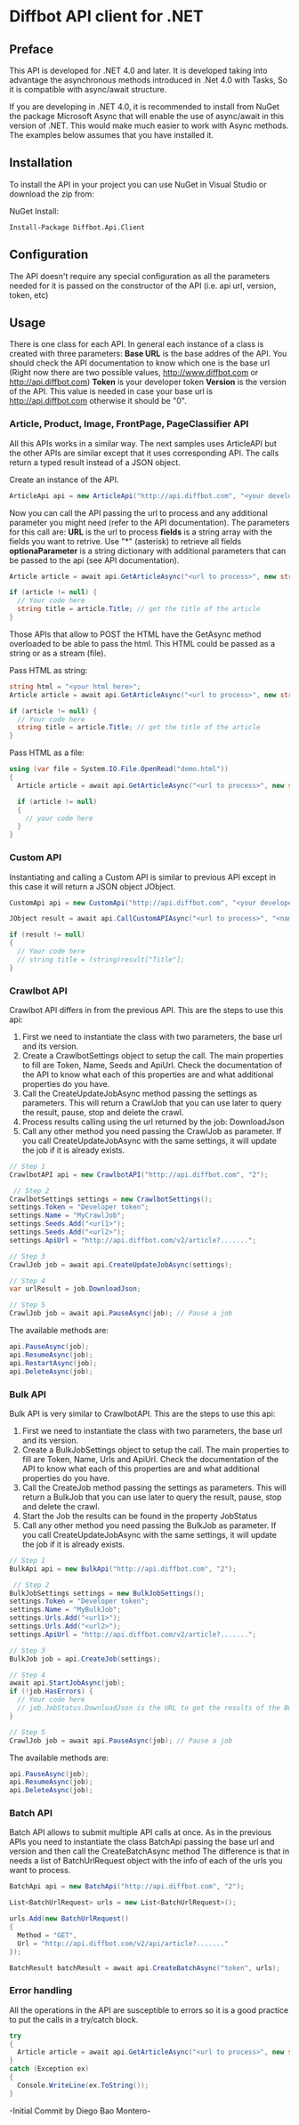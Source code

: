 # Diffbot API client for .NET

## Preface

This API is developed for .NET 4.0 and later. It is developed taking into advantage the asynchronous methods introduced in .Net 4.0 with Tasks, So it is compatible with async/await structure.

If you are developing in .NET 4.0, it is recommended to install from NuGet the package Microsoft Async that will enable the use of async/await in this version of .NET. This would make much easier to work with Async methods. The examples below assumes that you have installed it.

## Installation

To install the API in your project you can use NuGet in Visual Studio or download the zip from: 

NuGet Install: 

`Install-Package Diffbot.Api.Client`

## Configuration

The API doesn't require any special configuration as all the parameters needed for it is passed on the constructor of the API (i.e. api url, version, token, etc)

## Usage

There is one class for each API. In general each instance of a class is created with three parameters:
**Base URL** is the base addres of the API. You should check the API documentation to know which one is the base url (Right now there are two possible values, http://www.diffbot.com or http://api.diffbot.com)
**Token** is your developer token
**Version** is the version of the API. This value is needed in case your base url is http://api.diffbot.com otherwise it should be "0".

### Article, Product, Image, FrontPage, PageClassifier API

All this APIs works in a similar way. The next samples uses ArticleAPI but the other APIs are similar except that it uses corresponding API.
The calls return a typed result instead of a JSON object.

Create an instance of the API.
```cs
ArticleApi api = new ArticleApi("http://api.diffbot.com", "<your developer token>", "2");
```

Now you can call the API passing the url to process and any additional parameter you might need (refer to the API documentation).
The parameters for this call are:
**URL** is the url to process
**fields** is a string array with the fields you want to retrive. Use "*" (asterisk) to retrieve all fields
**optionaParameter** is a string dictionary with additional parameters that can be passed to the api (see API documentation).
```cs
Article article = await api.GetArticleAsync("<url to process>", new string[] { "*" }, null);

if (article != null) {
  // Your code here
  string title = article.Title; // get the title of the article
}
```

Those APIs that allow to POST the HTML have the Get<api>Async method overloaded to be able to pass the html. This HTML could be passed as a string or as a stream (file).

Pass HTML as string:
```cs
string html = "<your html here>";
Article article = await api.GetArticleAsync("<url to process>", new string[] { "*" }, null, html);

if (article != null) {
  // Your code here
  string title = article.Title; // get the title of the article
}
```

Pass HTML as a file:
```cs
using (var file = System.IO.File.OpenRead("demo.html"))
{
  Article article = await api.GetArticleAsync("<url to process>", new string[] { "*" }, null, file);

  if (article != null)
  {
    // your code here
  }
}

```

### Custom API

Instantiating and calling a Custom API is similar to previous API except in this case it will return a JSON object JObject.

```cs
CustomApi api = new CustomApi("http://api.diffbot.com", "<your developer token>", "2");

JObject result = await api.CallCustomAPIAsync("<url to process>", "<name of the custom api", null);

if (result != null)
{
  // Your code here
  // string title = (string)result["Title"];
}
```

### Crawlbot API

Crawlbot API differs in from the previous API. This are the steps to use this api:

1. First we need to instantiate the class with two parameters, the base url and its version.
2. Create a CrawlbotSettings object to setup the call. The main properties to fill are Token, Name, Seeds and ApiUrl. Check the documentation of the API to know what each of this properties are and what additional properties do you have.
3. Call the CreateUpdateJobAsync method passing the settings as parameters. This will return a CrawlJob that you can use later to query the result, pause, stop and delete the crawl.
4. Process results calling using the url returned by the job: DownloadJson
5. Call any other method you need passing the CrawlJob as parameter. If you call CreateUpdateJobAsync with the same settings, it will update the job if it is already exists.
 

```cs
// Step 1
CrawlbotAPI api = new CrawlbotAPI("http://api.diffbot.com", "2");

 // Step 2
CrawlbotSettings settings = new CrawlbotSettings();
settings.Token = "Developer token";
settings.Name = "MyCrawlJob";
settings.Seeds.Add("<url1>");
settings.Seeds.Add("<url2>");
settings.ApiUrl = "http://api.diffbot.com/v2/article?.......";

// Step 3
CrawlJob job = await api.CreateUpdateJobAsync(settings);

// Step 4
var urlResult = job.DownloadJson;

// Step 5
CrawlJob job = await api.PauseAsync(job); // Pause a job
```

The available methods are:
```cs
api.PauseAsync(job);
api.ResumeAsync(job);
api.RestartAsync(job);
api.DeleteAsync(job);
```


### Bulk API

Bulk API is very similar to CrawlbotAPI. This are the steps to use this api:

1. First we need to instantiate the class with two parameters, the base url and its version.
2. Create a BulkJobSettings object to setup the call. The main properties to fill are Token, Name, Urls and ApiUrl. Check the documentation of the API to know what each of this properties are and what additional properties do you have.
3. Call the CreateJob method passing the settings as parameters. This will return a BulkJob that you can use later to query the result, pause, stop and delete the crawl.
4. Start the Job the results can be found in the property JobStatus
5. Call any other method you need passing the BulkJob as parameter. If you call CreateUpdateJobAsync with the same settings, it will update the job if it is already exists.
 

```cs
// Step 1
BulkApi api = new BulkApi("http://api.diffbot.com", "2");

 // Step 2
BulkJobSettings settings = new BulkJobSettings();
settings.Token = "Developer token";
settings.Name = "MyBulkJob";
settings.Urls.Add("<url1>");
settings.Urls.Add("<url2>");
settings.ApiUrl = "http://api.diffbot.com/v2/article?.......";

// Step 3
BulkJob job = api.CreateJob(settings);

// Step 4
await api.StartJobAsync(job);
if (!job.HasErrors) {
  // Your code here
  // job.JobStatus.DownloadJson is the URL to get the results of the Bulk operation
}

// Step 5
CrawlJob job = await api.PauseAsync(job); // Pause a job
```

The available methods are:
```cs
api.PauseAsync(job);
api.ResumeAsync(job);
api.DeleteAsync(job);
```

### Batch API

Batch API allows to submit multiple API calls at once. As in the previous APIs you need to instantiate the class BatchApi passing the base url and version and then call the CreateBatchAsync method
The difference is that in needs a list of BatchUrlRequest object with the info of each of the urls you want to process. 

```cs
BatchApi api = new BatchApi("http://api.diffbot.com", "2");

List<BatchUrlRequest> urls = new List<BatchUrlRequest>();

urls.Add(new BatchUrlRequest()
{
  Method = "GET",
  Url = "http://api.diffbot.com/v2/api/article?......."
});

BatchResult batchResult = await api.CreateBatchAsync("token", urls);
```

### Error handling

All the operations in the API are susceptible to errors so it is a good practice to put the calls in a try/catch block.

```cs
try
{
  Article article = await api.GetArticleAsync("<url to process>", new string[] { "*" }, null, file);
} 
catch (Exception ex) 
{
  Console.WriteLine(ex.ToString());
}
```

-Initial Commit by Diego Bao Montero-
